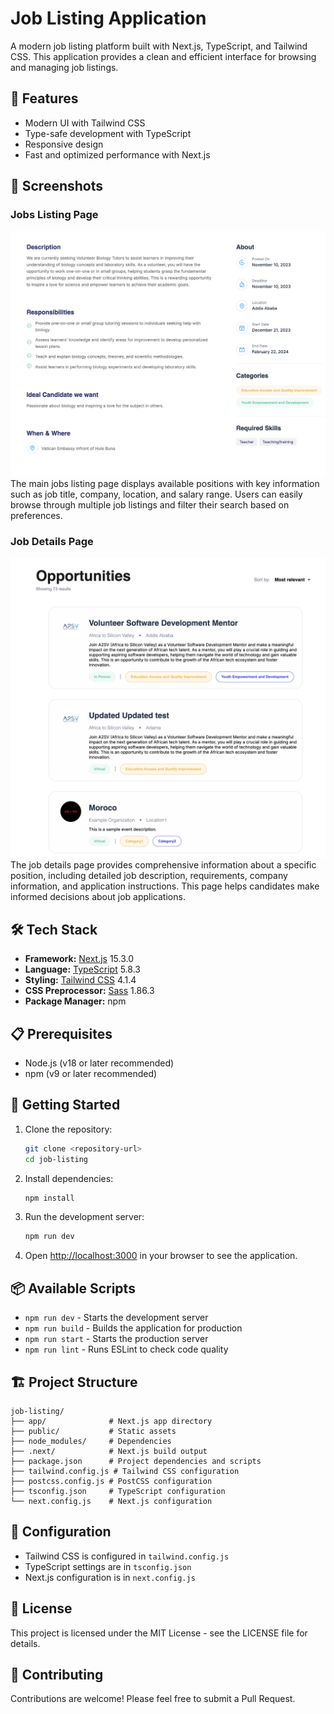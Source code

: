 # Job Listing Application

A modern job listing platform built with Next.js, TypeScript, and Tailwind CSS. This application provides a clean and efficient interface for browsing and managing job listings.

## 🚀 Features

- Modern UI with Tailwind CSS
- Type-safe development with TypeScript
- Responsive design
- Fast and optimized performance with Next.js

## 📸 Screenshots

### Jobs Listing Page
![Jobs Listing Page](screenshot1.png)
The main jobs listing page displays available positions with key information such as job title, company, location, and salary range. Users can easily browse through multiple job listings and filter their search based on preferences.

### Job Details Page
![Job Details Page](screenshot2.png)
The job details page provides comprehensive information about a specific position, including detailed job description, requirements, company information, and application instructions. This page helps candidates make informed decisions about job applications.

## 🛠️ Tech Stack

- **Framework:** [Next.js](https://nextjs.org/) 15.3.0
- **Language:** [TypeScript](https://www.typescriptlang.org/) 5.8.3
- **Styling:** [Tailwind CSS](https://tailwindcss.com/) 4.1.4
- **CSS Preprocessor:** [Sass](https://sass-lang.com/) 1.86.3
- **Package Manager:** npm

## 📋 Prerequisites

- Node.js (v18 or later recommended)
- npm (v9 or later recommended)

## 🚀 Getting Started

1. Clone the repository:
   ```bash
   git clone <repository-url>
   cd job-listing
   ```

2. Install dependencies:
   ```bash
   npm install
   ```

3. Run the development server:
   ```bash
   npm run dev
   ```

4. Open [http://localhost:3000](http://localhost:3000) in your browser to see the application.

## 📦 Available Scripts

- `npm run dev` - Starts the development server
- `npm run build` - Builds the application for production
- `npm run start` - Starts the production server
- `npm run lint` - Runs ESLint to check code quality

## 🏗️ Project Structure

```
job-listing/
├── app/              # Next.js app directory
├── public/           # Static assets
├── node_modules/     # Dependencies
├── .next/            # Next.js build output
├── package.json      # Project dependencies and scripts
├── tailwind.config.js # Tailwind CSS configuration
├── postcss.config.js # PostCSS configuration
├── tsconfig.json     # TypeScript configuration
└── next.config.js    # Next.js configuration
```

## 🔧 Configuration

- Tailwind CSS is configured in `tailwind.config.js`
- TypeScript settings are in `tsconfig.json`
- Next.js configuration is in `next.config.js`

## 📝 License

This project is licensed under the MIT License - see the LICENSE file for details.

## 🤝 Contributing

Contributions are welcome! Please feel free to submit a Pull Request.
